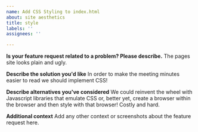 ```yaml
---
name: Add CSS Styling to index.html
about: site aesthetics
title: style
labels: ''
assignees: ''

---
```


**Is your feature request related to a problem? Please describe.**
The pages site looks plain and ugly.

**Describe the solution you'd like**
In order to make the meeting minutes easier to read we should implement CSS!

**Describe alternatives you've considered**
We could reinvent the wheel with Javascript libraries that emulate CSS or, better yet, create a browser within the browser and then style with that browser! Costly and hard.

**Additional context**
Add any other context or screenshots about the feature request here.
